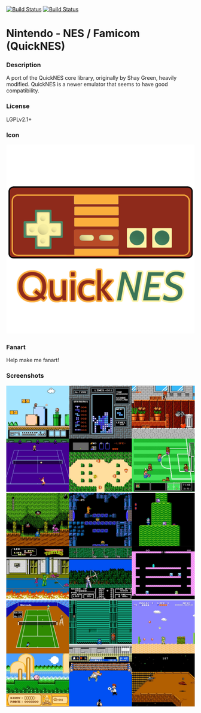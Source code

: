 [![Build Status](https://travis-ci.org/kodi-game/game.libretro.quicknes.svg?branch=master)](https://travis-ci.org/kodi-game/game.libretro.quicknes)
[![Build Status](https://ci.appveyor.com/api/projects/status/github/kodi-game/game.libretro.quicknes?svg=true)](https://ci.appveyor.com/project/kodi-game/game-libretro-quicknes)

# Nintendo - NES / Famicom (QuickNES)

### Description

A port of the QuickNES core library, originally by Shay Green, heavily modified. QuickNES is a newer emulator that seems to have good compatibility.

### License

LGPLv2.1+

### Icon

![Nintendo - NES / Famicom (QuickNES) icon](game.libretro.quicknes/resources/icon.png)

### Fanart

Help make me fanart!

### Screenshots

![Nintendo - NES / Famicom (QuickNES) screenshot](game.libretro.quicknes/resources/screenshot-01.jpg)
![Nintendo - NES / Famicom (QuickNES) screenshot](game.libretro.quicknes/resources/screenshot-02.jpg)
![Nintendo - NES / Famicom (QuickNES) screenshot](game.libretro.quicknes/resources/screenshot-03.jpg)
